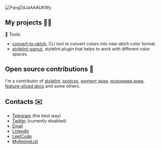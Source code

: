 ![FqvgZdJaAAAUKWy](https://user-images.githubusercontent.com/34133492/227716197-2dc091ec-0429-41cc-8ced-6dd7278f5946.jpg)
## My projects 👨‍💻
🤖 Tools:
- [convert-to-oklch](https://github.com/fpetrakov/convert-to-oklch), CLI tool to convert colors into new oklch color format.
- [stylelint-gamut](https://github.com/fpetrakov/stylelint-gamut), stylelint plugin that helps to work with different color spaces.

## Open source contributions 🌿
I'm a contributor of [stylelint](https://github.com/stylelint/stylelint), [postcss](https://github.com/postcss/postcss), [контент доки](https://github.com/doka-guide/content), [исходники доки](https://github.com/doka-guide/platform), [feature-sliced docs](https://github.com/feature-sliced/documentation) and some others.

## Contacts ✉️
- [Telegram](https://t.me/fpetrakov) (the best way)
- [Twitter](https://twitter.com/fedya_petrakov) (currently disabled)
- [Email](mailto:fpetrakov.dev@gmail.com)
- [LinkedIn](https://www.linkedin.com/in/fpetrakov)
- [LeetCode](https://leetcode.com/fpetrakov/)
- [MyAnimeList](https://myanimelist.net/profile/selby66)
